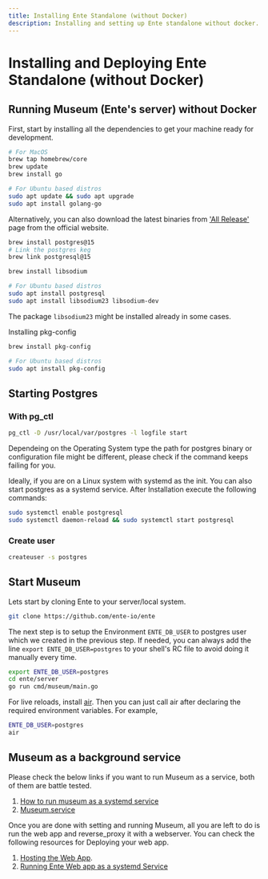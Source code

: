 ```yaml
---
title: Installing Ente Standalone (without Docker)
description: Installing and setting up Ente standalone without docker.
---
```


# Installing and Deploying Ente Standalone (without Docker)

## Running Museum (Ente's server) without Docker

First, start by installing all the dependencies to get your machine ready for development. 

```sh 
# For MacOS
brew tap homebrew/core 
brew update 
brew install go 

# For Ubuntu based distros
sudo apt update && sudo apt upgrade 
sudo apt install golang-go
```

Alternatively, you can also download the latest binaries from ['All Release'](https://go.dev/dl/) page from the official website. 

```sh 
brew install postgres@15 
# Link the postgres keg 
brew link postgresql@15 

brew install libsodium 

# For Ubuntu based distros 
sudo apt install postgresql
sudo apt install libsodium23 libsodium-dev 
```

The package `libsodium23` might be installed already in some cases.

Installing pkg-config

```sh 
brew install pkg-config 

# For Ubuntu based distros 
sudo apt install pkg-config
```

## Starting Postgres 

### With pg_ctl 

```sh 
pg_ctl -D /usr/local/var/postgres -l logfile start 
```

Dependeing on the Operating System type the path for postgres binary or configuration file might be different, please check if the command keeps failing for you. 

Ideally, if you are on a Linux system with systemd as the init. You can also start postgres as a systemd service. After Installation execute the following commands: 

```sh 
sudo systemctl enable postgresql 
sudo systemctl daemon-reload && sudo systemctl start postgresql
```

### Create user 

```sh 
createuser -s postgres
```

## Start Museum 

Lets start by cloning Ente to your server/local system. 

```sh 
git clone https://github.com/ente-io/ente
```

The next step is to setup the Environment `ENTE_DB_USER` to postgres user which we created in the previous step. If needed, you can always add the line `export ENTE_DB_USER=postgres` to your shell's RC file to avoid doing it manually every time. 

```sh
export ENTE_DB_USER=postgres 
cd ente/server
go run cmd/museum/main.go
```

For live reloads, install [air](https://github.com/air-verse/air#installation). Then you can just call air after declaring the required environment variables. For example,

```sh
ENTE_DB_USER=postgres
air
```

## Museum as a background service 

Please check the below links if you want to run Museum as a service, both of them are battle tested.

1. [How to run museum as a systemd service](https://gist.github.com/mngshm/a0edb097c91d1dc45aeed755af310323)
2. [Museum.service](https://github.com/ente-io/ente/blob/23e678889189157ecc389c258267685934b83631/server/scripts/deploy/museum.service#L4)

Once you are done with setting and running Museum, all you are left to do is run the web app and reverse_proxy it with a webserver. You can check the following resources for Deploying your web app. 

1. [Hosting the Web App](https://help.ente.io/self-hosting/guides/web-app).
2. [Running Ente Web app as a systemd Service](https://gist.github.com/mngshm/72e32bd483c2129621ed0d74412492fd)
